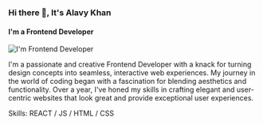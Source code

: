 ### Hi there 👋, It's Alavy Khan
#### I'm a Frontend Developer
![I'm Frontend Developer]((https://i.ibb.co/cw26xRJ/alavykhan-gitbanner.jpg))

I'm a passionate and creative Frontend Developer with a knack for turning design concepts into seamless, interactive web experiences. My journey in the world of coding began with a fascination for blending aesthetics and functionality. Over a year, I've honed my skills in crafting elegant and user-centric websites that look great and provide exceptional user experiences.

Skills: REACT / JS / HTML / CSS













